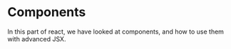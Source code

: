 # Components

In this part of react, we have looked at components, and how to use them with advanced JSX.
